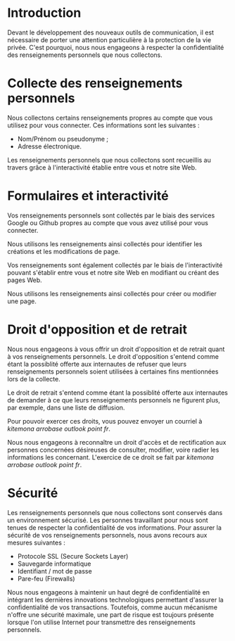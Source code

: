<!-- TITLE: Politique de confidentialité -->
<!-- SUBTITLE: Présentation de la Politique De Confidentialite du site Web Leremsesh.com -->

# Introduction
Devant le développement des nouveaux outils de communication, il est nécessaire de porter une attention particulière à la protection de la vie privée. C'est pourquoi, nous nous engageons à respecter la confidentialité des renseignements personnels que nous collectons.

# Collecte des renseignements personnels
Nous collectons certains renseignements propres au compte que vous utilisez pour vous connecter. Ces informations sont les suivantes :
* Nom/Prénom ou pseudonyme ;
* Adresse électronique.

Les renseignements personnels que nous collectons sont recueillis au travers grâce à l'interactivité établie entre vous et notre site Web.

# Formulaires  et interactivité
Vos renseignements personnels sont collectés par le biais des services Google ou Github propres au compte que vous avez utilisé pour vous connecter.

Nous utilisons les renseignements ainsi collectés pour identifier les créations et les modifications de page.

Vos renseignements sont également collectés par le biais de l'interactivité pouvant s'établir entre vous et notre site Web en modifiant ou créant des pages Web.

Nous utilisons les renseignements ainsi collectés pour créer ou modifier une page.

# Droit d'opposition et de retrait
Nous nous engageons à vous offrir un droit d'opposition et de retrait quant à vos renseignements personnels.
Le droit d'opposition s'entend comme étant la possiblité offerte aux internautes de refuser que leurs renseignements personnels soient utilisées à certaines fins mentionnées lors de la collecte.

Le droit de retrait s'entend comme étant la possiblité offerte aux internautes de demander à ce que leurs renseignements personnels ne figurent plus, par exemple, dans une liste de diffusion.

Pour pouvoir exercer ces droits, vous pouvez envoyer un courriel à *kitemona arrobase outlook point fr*.

Nous nous engageons à reconnaître un droit d'accès et de rectification aux personnes concernées désireuses de consulter, modifier, voire radier les informations les concernant.
L'exercice de ce droit se fait par *kitemona arrobase outlook point fr*.

# Sécurité

Les renseignements personnels que nous collectons sont conservés dans un environnement sécurisé. Les personnes travaillant pour nous sont tenues de respecter la confidentialité de vos informations.
Pour assurer la sécurité de vos renseignements personnels, nous avons recours aux mesures suivantes :
* Protocole SSL (Secure Sockets Layer)
* Sauvegarde informatique
*  Identifiant / mot de passe
* Pare-feu (Firewalls)

Nous nous engageons à maintenir un haut degré de confidentialité en intégrant les dernières innovations technologiques permettant d'assurer la confidentialité de vos transactions. Toutefois, comme aucun mécanisme n'offre une sécurité maximale, une part de risque est toujours présente lorsque l'on utilise Internet pour transmettre des renseignements personnels. 